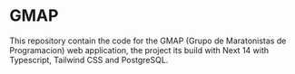 # GMAP
This repository contain the code for the GMAP (Grupo de Maratonistas de Programacion) web application, the project its build with Next 14 with Typescript, Tailwind CSS and PostgreSQL.  
